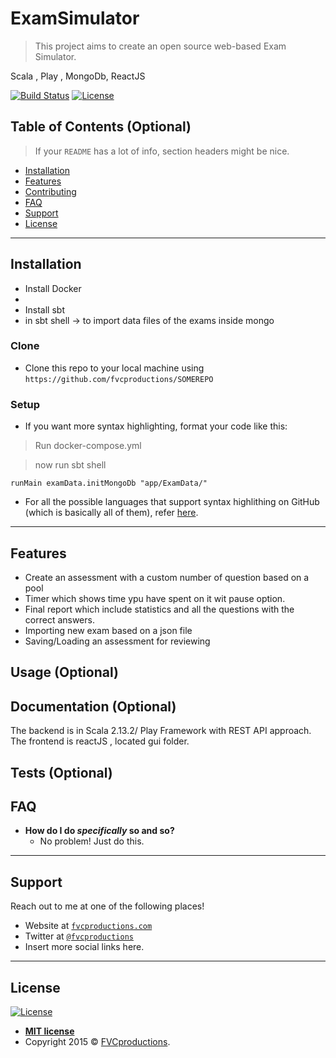 # ExamSimulator

> This project aims to create an open source web-based Exam Simulator. 

Scala , Play , MongoDb, ReactJS

[![Build Status](https://travis-ci.org/doge/wow.svg)](https://travis-ci.org/doge/wow)
[![License](http://img.shields.io/:license-mit-blue.svg)](http://doge.mit-license.org)

## Table of Contents (Optional)

> If your `README` has a lot of info, section headers might be nice.

- [Installation](#installation)
- [Features](#features)
- [Contributing](#contributing)
- [FAQ](#faq)
- [Support](#support)
- [License](#license)



---

## Installation

- Install Docker
- 
- Install sbt
- in sbt shell ->  to import data files of the exams inside mongo

### Clone

- Clone this repo to your local machine using `https://github.com/fvcproductions/SOMEREPO`

### Setup

- If you want more syntax highlighting, format your code like this:

> Run docker-compose.yml 


> now run sbt shell

```shell
runMain examData.initMongoDb "app/ExamData/"
```

- For all the possible languages that support syntax highlithing on GitHub (which is basically all of them), refer <a href="https://github.com/github/linguist/blob/master/lib/linguist/languages.yml" target="_blank">here</a>.

---

## Features

- Create an assessment with a custom number of question based on a pool
- Timer which shows time ypu have spent on it wit pause option.
- Final report which include statistics and all the questions with the correct answers.
- Importing new exam based on a json file
- Saving/Loading an assessment for reviewing


## Usage (Optional)

## Documentation (Optional)

The backend is in Scala 2.13.2/ Play Framework with REST API approach. 
The frontend is reactJS , located gui folder. 

## Tests (Optional)

## FAQ

- **How do I do *specifically* so and so?**
    - No problem! Just do this.

---

## Support

Reach out to me at one of the following places!

- Website at <a href="http://fvcproductions.com" target="_blank">`fvcproductions.com`</a>
- Twitter at <a href="http://twitter.com/fvcproductions" target="_blank">`@fvcproductions`</a>
- Insert more social links here.

---

## License

[![License](http://img.shields.io/:license-mit-blue.svg?style=flat-square)](http://badges.mit-license.org)

- **[MIT license](http://opensource.org/licenses/mit-license.php)**
- Copyright 2015 © <a href="http://fvcproductions.com" target="_blank">FVCproductions</a>.